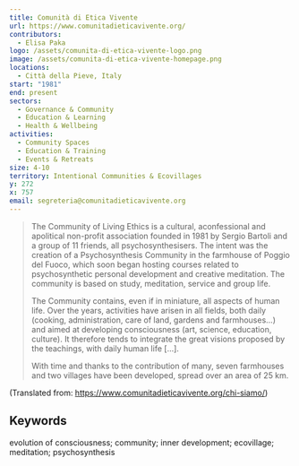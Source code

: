 ```yaml
---
title: Comunità di Etica Vivente
url: https://www.comunitadieticavivente.org/
contributors:
  - Elisa Paka
logo: /assets/comunita-di-etica-vivente-logo.png
image: /assets/comunita-di-etica-vivente-homepage.png
locations:
  - Città della Pieve, Italy
start: "1981"
end: present
sectors:
  - Governance & Community
  - Education & Learning
  - Health & Wellbeing
activities:
  - Community Spaces
  - Education & Training
  - Events & Retreats
size: 4-10
territory: Intentional Communities & Ecovillages
y: 272
x: 757
email: segreteria@comunitadieticavivente.org
---
```

> The Community of Living Ethics is a cultural, aconfessional and apolitical non-profit association founded in 1981 by Sergio Bartoli and a group of 11 friends, all psychosynthesisers. The intent was the creation of a Psychosynthesis Community in the farmhouse of Poggio del Fuoco, which soon began hosting courses related to psychosynthetic personal development and creative meditation. The community is based on study, meditation, service and group life.
> 
> The Community contains, even if in miniature, all aspects of human life. Over the years, activities have arisen in all fields, both daily (cooking, administration, care of land, gardens and farmhouses...) and aimed at developing consciousness (art, science, education, culture). It therefore tends to integrate the great visions proposed by the teachings, with daily human life [...].
> 
> With time and thanks to the contribution of many, seven farmhouses and two villages have been developed, spread over an area of 25 km.

(Translated from: https://www.comunitadieticavivente.org/chi-siamo/)

## Keywords

evolution of consciousness; community; inner development; ecovillage; meditation; psychosynthesis
